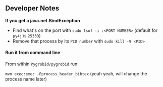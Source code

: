 ## Developer Notes

**If you get a java.net.BindException**

  * Find what's on the port with `sudo lsof -i :<PORT NUMBER>` (default for `py4j` is `25333`)
* Remove that process by its `PID number` with `sudo kill -9 <PID>`

#### Run it from command line

From within `Pygrobid/pygrobid` run:

`mvn exec:exec -Pprocess_header_bibtex` (yeah yeah, will change the process name later)
